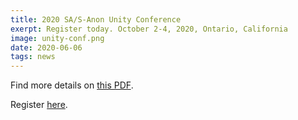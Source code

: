 ```yaml
---
title: 2020 SA/S-Anon Unity Conference
exerpt: Register today. October 2-4, 2020, Ontario, California
image: unity-conf.png
date: 2020-06-06
tags: news
---
```


Find more details on [this PDF](/assets/documents/UC2020Flyer.pdf).

Register [here](https://www.sa.org/store/conventions?conv=70).
